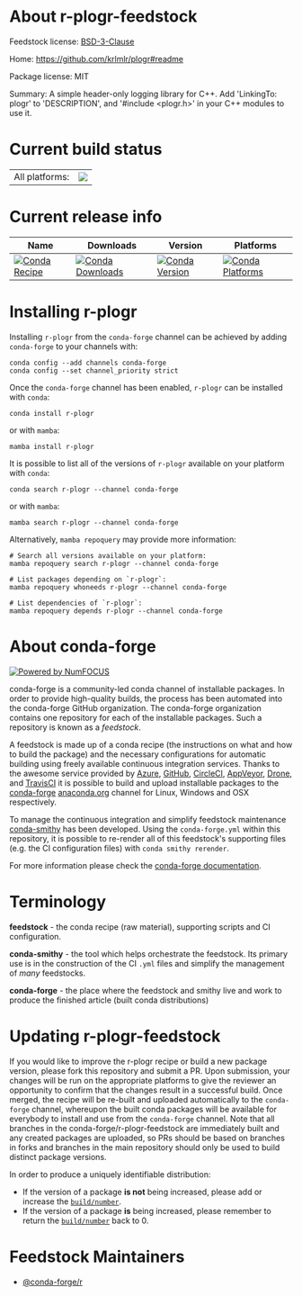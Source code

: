 About r-plogr-feedstock
=======================

Feedstock license: [BSD-3-Clause](https://github.com/conda-forge/r-plogr-feedstock/blob/main/LICENSE.txt)

Home: https://github.com/krlmlr/plogr#readme

Package license: MIT

Summary:  A simple header-only logging library for C++. Add 'LinkingTo: plogr' to 'DESCRIPTION', and '#include <plogr.h>' in your C++ modules to use it.

Current build status
====================


<table><tr><td>All platforms:</td>
    <td>
      <a href="https://dev.azure.com/conda-forge/feedstock-builds/_build/latest?definitionId=1447&branchName=main">
        <img src="https://dev.azure.com/conda-forge/feedstock-builds/_apis/build/status/r-plogr-feedstock?branchName=main">
      </a>
    </td>
  </tr>
</table>

Current release info
====================

| Name | Downloads | Version | Platforms |
| --- | --- | --- | --- |
| [![Conda Recipe](https://img.shields.io/badge/recipe-r--plogr-green.svg)](https://anaconda.org/conda-forge/r-plogr) | [![Conda Downloads](https://img.shields.io/conda/dn/conda-forge/r-plogr.svg)](https://anaconda.org/conda-forge/r-plogr) | [![Conda Version](https://img.shields.io/conda/vn/conda-forge/r-plogr.svg)](https://anaconda.org/conda-forge/r-plogr) | [![Conda Platforms](https://img.shields.io/conda/pn/conda-forge/r-plogr.svg)](https://anaconda.org/conda-forge/r-plogr) |

Installing r-plogr
==================

Installing `r-plogr` from the `conda-forge` channel can be achieved by adding `conda-forge` to your channels with:

```
conda config --add channels conda-forge
conda config --set channel_priority strict
```

Once the `conda-forge` channel has been enabled, `r-plogr` can be installed with `conda`:

```
conda install r-plogr
```

or with `mamba`:

```
mamba install r-plogr
```

It is possible to list all of the versions of `r-plogr` available on your platform with `conda`:

```
conda search r-plogr --channel conda-forge
```

or with `mamba`:

```
mamba search r-plogr --channel conda-forge
```

Alternatively, `mamba repoquery` may provide more information:

```
# Search all versions available on your platform:
mamba repoquery search r-plogr --channel conda-forge

# List packages depending on `r-plogr`:
mamba repoquery whoneeds r-plogr --channel conda-forge

# List dependencies of `r-plogr`:
mamba repoquery depends r-plogr --channel conda-forge
```


About conda-forge
=================

[![Powered by
NumFOCUS](https://img.shields.io/badge/powered%20by-NumFOCUS-orange.svg?style=flat&colorA=E1523D&colorB=007D8A)](https://numfocus.org)

conda-forge is a community-led conda channel of installable packages.
In order to provide high-quality builds, the process has been automated into the
conda-forge GitHub organization. The conda-forge organization contains one repository
for each of the installable packages. Such a repository is known as a *feedstock*.

A feedstock is made up of a conda recipe (the instructions on what and how to build
the package) and the necessary configurations for automatic building using freely
available continuous integration services. Thanks to the awesome service provided by
[Azure](https://azure.microsoft.com/en-us/services/devops/), [GitHub](https://github.com/),
[CircleCI](https://circleci.com/), [AppVeyor](https://www.appveyor.com/),
[Drone](https://cloud.drone.io/welcome), and [TravisCI](https://travis-ci.com/)
it is possible to build and upload installable packages to the
[conda-forge](https://anaconda.org/conda-forge) [anaconda.org](https://anaconda.org/)
channel for Linux, Windows and OSX respectively.

To manage the continuous integration and simplify feedstock maintenance
[conda-smithy](https://github.com/conda-forge/conda-smithy) has been developed.
Using the ``conda-forge.yml`` within this repository, it is possible to re-render all of
this feedstock's supporting files (e.g. the CI configuration files) with ``conda smithy rerender``.

For more information please check the [conda-forge documentation](https://conda-forge.org/docs/).

Terminology
===========

**feedstock** - the conda recipe (raw material), supporting scripts and CI configuration.

**conda-smithy** - the tool which helps orchestrate the feedstock.
                   Its primary use is in the construction of the CI ``.yml`` files
                   and simplify the management of *many* feedstocks.

**conda-forge** - the place where the feedstock and smithy live and work to
                  produce the finished article (built conda distributions)


Updating r-plogr-feedstock
==========================

If you would like to improve the r-plogr recipe or build a new
package version, please fork this repository and submit a PR. Upon submission,
your changes will be run on the appropriate platforms to give the reviewer an
opportunity to confirm that the changes result in a successful build. Once
merged, the recipe will be re-built and uploaded automatically to the
`conda-forge` channel, whereupon the built conda packages will be available for
everybody to install and use from the `conda-forge` channel.
Note that all branches in the conda-forge/r-plogr-feedstock are
immediately built and any created packages are uploaded, so PRs should be based
on branches in forks and branches in the main repository should only be used to
build distinct package versions.

In order to produce a uniquely identifiable distribution:
 * If the version of a package **is not** being increased, please add or increase
   the [``build/number``](https://docs.conda.io/projects/conda-build/en/latest/resources/define-metadata.html#build-number-and-string).
 * If the version of a package **is** being increased, please remember to return
   the [``build/number``](https://docs.conda.io/projects/conda-build/en/latest/resources/define-metadata.html#build-number-and-string)
   back to 0.

Feedstock Maintainers
=====================

* [@conda-forge/r](https://github.com/conda-forge/r/)

